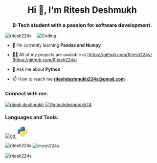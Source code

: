 <h1 align="center">Hi 👋, I'm Ritesh Deshmukh</h1>
<h3 align="center">B-Tech student with a passion for software development.</h3>
<img align="right" alt="Coding" width="400" src="https://media.tenor.com/rePDfDWO3XoAAAAd/hacking.gif">

<p align="left"> <img src="https://komarev.com/ghpvc/?username=ritesh224s&label=Profile%20views&color=0e75b6&style=flat" alt="ritesh224s" /> </p>

- 🌱 I’m currently learning **Pandas and Numpy**

- 👨‍💻 All of my projects are available at [https://github.com/Ritesh224s](https://github.com/Ritesh224s)

- 💬 Ask me about **Python**

- 📫 How to reach me **riteshdeshmukh224s@gmail.com**

<h3 align="left">Connect with me:</h3>
<p align="left">
<a href="https://linkedin.com/in/ritesh deshmukh" target="blank"><img align="center" src="https://raw.githubusercontent.com/rahuldkjain/github-profile-readme-generator/master/src/images/icons/Social/linked-in-alt.svg" alt="ritesh deshmukh" height="30" width="40" /></a>
<a href="https://www.hackerearth.com/@riteshdeshmukh24" target="blank"><img align="center" src="https://raw.githubusercontent.com/rahuldkjain/github-profile-readme-generator/master/src/images/icons/Social/hackerearth.svg" alt="@riteshdeshmukh24" height="30" width="40" /></a>
</p>

<h3 align="left">Languages and Tools:</h3>
<p align="left"> <a href="https://git-scm.com/" target="_blank" rel="noreferrer"> <img src="https://www.vectorlogo.zone/logos/git-scm/git-scm-icon.svg" alt="git" width="40" height="40"/> </a> <a href="https://www.python.org" target="_blank" rel="noreferrer"> <img src="https://raw.githubusercontent.com/devicons/devicon/master/icons/python/python-original.svg" alt="python" width="40" height="40"/> </a> </p>

<p><img align="left" src="https://github-readme-stats.vercel.app/api/top-langs?username=ritesh224s&show_icons=true&locale=en&layout=compact" alt="ritesh224s" /></p>

<p>&nbsp;<img align="center" src="https://github-readme-stats.vercel.app/api?username=ritesh224s&show_icons=true&locale=en" alt="ritesh224s" /></p>

<p><img align="center" src="https://github-readme-streak-stats.herokuapp.com/?user=ritesh224s&" alt="ritesh224s" /></p>
